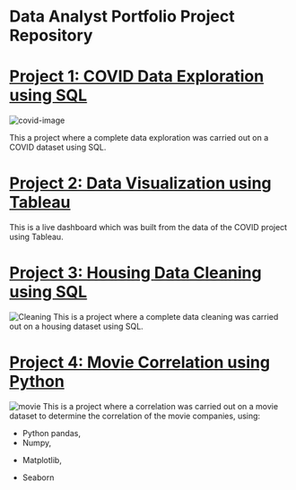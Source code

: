 # Data Analyst Portfolio Project Repository

# [Project 1: COVID Data Exploration using SQL](https://tegatheanalyst.github.io/COVID-Data-Exploration-SQL/)
![covid-image](https://encrypted-tbn0.gstatic.com/images?q=tbn:ANd9GcSNW7z_G_mTtDAiI-d8jegqU4L2BaJma4m4cQ&usqp=CAU)
 
 This a project where a complete data exploration was carried out on a COVID dataset using SQL.

# [Project 2: Data Visualization using Tableau](https://public.tableau.com/views/COVID_16726980515460/Dashboard1?:language=en-US&:display_count=n&:origin=viz_share_link)
This is a live dashboard which was built from the data of the COVID project using Tableau.

# [Project 3: Housing Data Cleaning using SQL](https://tegatheanalyst.github.io/Housing-Data-Cleaning-SQL/)
![Cleaning](https://media.premiumtimesng.com/wp-content/files/2018/08/Housing-estate.jpg)
This is a project where a complete data cleaning was carried out on a housing dataset using SQL.

# [Project 4: Movie Correlation using Python](https://tegatheanalyst.github.io/movie-correlation-python/)
![movie](https://hips.hearstapps.com/hmg-prod.s3.amazonaws.com/images/summer-movies-1587392939.jpg)
This is a project where a correlation was carried out on a movie dataset to determine the correlation of the movie companies, using:
 - Python pandas,
 - Numpy, 
 * Matplotlib, 
 + Seaborn 




